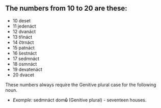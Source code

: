 ## The numbers from 10 to 20 are these:
* 10 deset
* 11 jedenáct
* 12 dvanáct
* 13 třináct
* 14 čtrnáct
* 15 patnáct
* 16 šestnáct
* 17 sedmnáct
* 18 osmnáct
* 19 devatenáct
* 20 dvacet

These numbers always require the Genitive plural case for the following noun.

* *Example:* sedmnáct dom**ů** (Genitive plural) - seventeen houses.